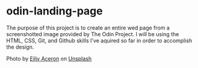 # odin-landing-page

The purpose of this project is to create an entire wed page from a screenshotted image provided by The Odin Project. I will be using the HTML, CSS, Git, and Github skills I've aquired so far in order to accomplish the design.

Photo by <a href="https://unsplash.com/@shootdelicious?utm_content=creditCopyText&utm_medium=referral&utm_source=unsplash">Eiliv Aceron</a> on <a href="https://unsplash.com/photos/cooked-food-on-black-ceramic-bowls-w0JzqJZYX_E?utm_content=creditCopyText&utm_medium=referral&utm_source=unsplash">Unsplash</a>
  